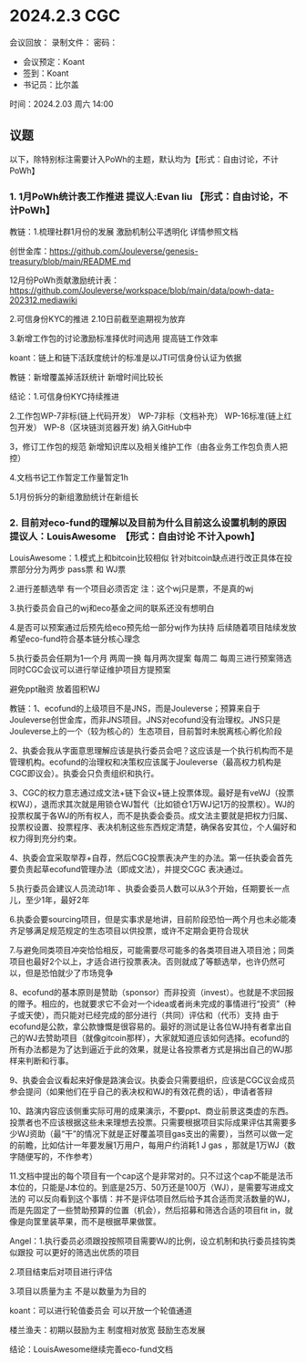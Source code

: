 
# 2024.2.3 CGC

会议回放：
录制文件：
密码：

- 会议预定：Koant
- 签到：Koant
- 书记员：比尔盖

时间：2024.2.03 周六 14:00

## 议题

以下，除特别标注需要计入PoWh的主题，默认均为【形式：自由讨论，不计PoWh】

### 1. 1月PoWh统计表工作推进  提议人:Evan liu 【形式：自由讨论，不计PoWh】

教链：1.梳理社群1月份的发展 激励机制公平透明化 详情参照文档 

创世金库：https://github.com/Jouleverse/genesis-treasury/blob/main/README.md 

12月份PoWh贡献激励统计表：https://github.com/Jouleverse/workspace/blob/main/data/powh-data-202312.mediawiki

2.可信身份KYC的推进 2.10日前截至逾期视为放弃

3.新增工作包的讨论激励标准择优时间选用 提高链工作效率

koant：链上和链下活跃度统计的标准是以JTI可信身份认证为依据

教链：新增覆盖掉活跃统计 新增时间比较长

结论：1.可信身份KYC持续推进 

2.工作包WP-7非标(链上代码开发） WP-7非标（文档补充） WP-16标准(链上红包开发） WP-8（区块链浏览器开发) 纳入GitHub中

3，修订工作包的规范 新增知识库以及相关维护工作（由各业务工作包负责人把控）

4.文档书记工作暂定工作量暂定1h

5.1月份拆分的新组激励统计在新组长

### 2. 目前对eco-fund的理解以及目前为什么目前这么设置机制的原因 提议人：LouisAwesome  【形式：自由讨论 不计入powh】

LouisAwesome：1.模式上和bitcoin比较相似 针对bitcoin缺点进行改正具体在投票部分分为两步 pass票 和 WJ票  

2.进行差额选举 有一个项目必须否定 注：这个wj只是票，不是真的wj

3.执行委员会自己的wj和eco基金之间的联系还没有想明白

4.是否可以预案通过后预先给eco预先给一部分wj作为扶持 后续随着项目陆续发放 希望eco-fund符合基本链分核心理念

5.执行委员会任期为1一个月  两周一换 每月两次提案 每周二 每周三进行预案筛选 同时CGC会议可以进行举证维护项目方提预案

避免ppt融资 放着囤积WJ

教链：1、ecofund的上级项目不是JNS，而是Jouleverse；预算来自于Jouleverse创世金库，而非JNS项目。JNS对ecofund没有治理权。JNS只是Jouleverse上的一个（较为核心的）生态项目，目前暂时未脱离核心孵化阶段

2、执委会我从字面意思理解应该是执行委员会吧？这应该是一个执行机构而不是管理机构。ecofund的治理权和决策权应该属于Jouleverse（最高权力机构是CGC即议会）。执委会只负责组织和执行。

3、CGC的权力意志通过成文法+链下会议+链上投票体现。最好是有veWJ（投票权WJ），退而求其次就是用锁仓WJ暂代（比如锁仓1万WJ记1万的投票权）。WJ的投票权属于各WJ的所有权人，而不是执委会委员。成文法主要就是把权力归属、投票权设置、投票程序、表决机制这些东西规定清楚，确保各安其位，个人偏好和权力得到充分约束。

4、执委会宜采取举荐+自荐，然后CGC投票表决产生的办法。第一任执委会首先要负责起草ecofund管理办法（即成文法），并提交CGC 表决通过。

5.执行委员会建议人员流动1年 、执委会委员人数可以从3个开始，任期要长一点儿，至少1年，最好2年

6.执委会要sourcing项目，但是实事求是地讲，目前阶段恐怕一两个月也未必能凑齐足够满足规范规定的生态项目以供投票，或许不定期会更符合现状

7.与避免同类项目冲突恰恰相反，可能需要尽可能多的各类项目进入项目池；同类项目也最好2个以上，才适合进行投票表决。否则就成了等额选举，也许仍然可以，但是恐怕就少了市场竞争

8、ecofund的基本原则是赞助（sponsor）而非投资（invest）。也就是不求回报的赠予。相应的，也就要求它不会对一个idea或者尚未完成的事情进行“投资”（种子或天使），而只能对已经完成的部分进行（共同）评估和（代币）支持 由于ecofund是公款，拿公款慷慨是很容易的。最好的测试是让各位WJ持有者拿出自己的WJ去赞助项目（就像gitcoin那样），大家就知道应该如何选择。ecofund的所有办法都是为了达到逼近于此的效果，就是让各投票者方式是捐出自己的WJ那样来判断和行事。

9、执委会会议看起来好像是路演会议。执委会只需要组织，应该是CGC议会成员参会提问（如果他们在乎自己的表决权和WJ的有效花费的话），申请者答辩

10、路演内容应该侧重实际可用的成果演示，不要ppt、商业前景这类虚的东西。投票者也不应该根据这些未来理想去投票。只需要根据项目实际成果评估其需要多少WJ资助（最“干”的情况下就是正好覆盖项目gas支出的需要），当然可以做一定的前瞻，比如估计一年要发展1万用户，每用户约消耗1 J gas ，那就是1万WJ（数字随便写的，不作参考）

11.文档中提出的每个项目有一个cap这个是非常对的。只不过这个cap不能是法币本位的，只能是J本位的。到底是25万、50万还是100万（WJ），是需要写进成文法的 可以反向看到这个事情：并不是评估项目然后给予其合适而灵活数量的WJ，而是先固定了一些赞助预算的位置（机会），然后招募和筛选合适的项目fit in，就像是向筐里装苹果，而不是根据苹果做筐。

Angel：1.执行委员必须跟投按照项目需要WJ的比例，设立机制和执行委员挂钩类似跟投 可以更好的筛选出优质的项目

2.项目结束后对项目进行评估

3.项目以质量为主 不是以数量为为目的

koant：可以进行轮值委员会 可以开放一个轮值通道

楼兰渔夫：初期以鼓励为主 制度相对放宽 鼓励生态发展

结论：LouisAwesome继续完善eco-fund文档
